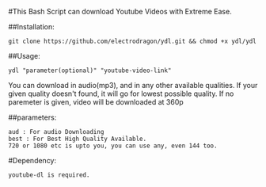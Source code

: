 #This Bash Script can download Youtube Videos with Extreme Ease.

##Installation:
	
	git clone https://github.com/electrodragon/ydl.git && chmod +x ydl/ydl

##Usage:
	
	ydl "parameter(optional)" "youtube-video-link"


You can download in audio(mp3), and in any other available qualities.
If your given quality doesn't found, it will go for lowest possible quality.
If no paremeter is given, video will be downloaded at 360p


##parameters:
	
	aud : For audio Downloading
	best : For Best High Quality Available.
	720 or 1080 etc is upto you, you can use any, even 144 too.

#Dependency:
	
	youtube-dl is required.
